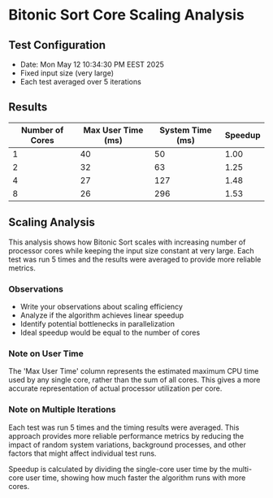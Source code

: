 # Bitonic Sort Core Scaling Analysis

## Test Configuration
- Date: Mon May 12 10:34:30 PM EEST 2025
- Fixed input size (very large)
- Each test averaged over 5 iterations

## Results

| Number of Cores | Max User Time (ms) | System Time (ms) | Speedup |
|-----------------|-------------------|------------------|---------|
| 1 | 40 | 50 | 1.00 |
| 2 | 32 | 63 | 1.25 |
| 4 | 27 | 127 | 1.48 |
| 8 | 26 | 296 | 1.53 |

## Scaling Analysis

This analysis shows how Bitonic Sort scales with increasing number of processor cores while keeping the input size constant at very large. Each test was run 5 times and the results were averaged to provide more reliable metrics.

### Observations

- Write your observations about scaling efficiency
- Analyze if the algorithm achieves linear speedup
- Identify potential bottlenecks in parallelization
- Ideal speedup would be equal to the number of cores

### Note on User Time

The 'Max User Time' column represents the estimated maximum CPU time used by any single core, rather than the sum of all cores. This gives a more accurate representation of actual processor utilization per core.

### Note on Multiple Iterations

Each test was run 5 times and the timing results were averaged. This approach provides more reliable performance metrics by reducing the impact of random system variations, background processes, and other factors that might affect individual test runs.

Speedup is calculated by dividing the single-core user time by the multi-core user time, showing how much faster the algorithm runs with more cores.


